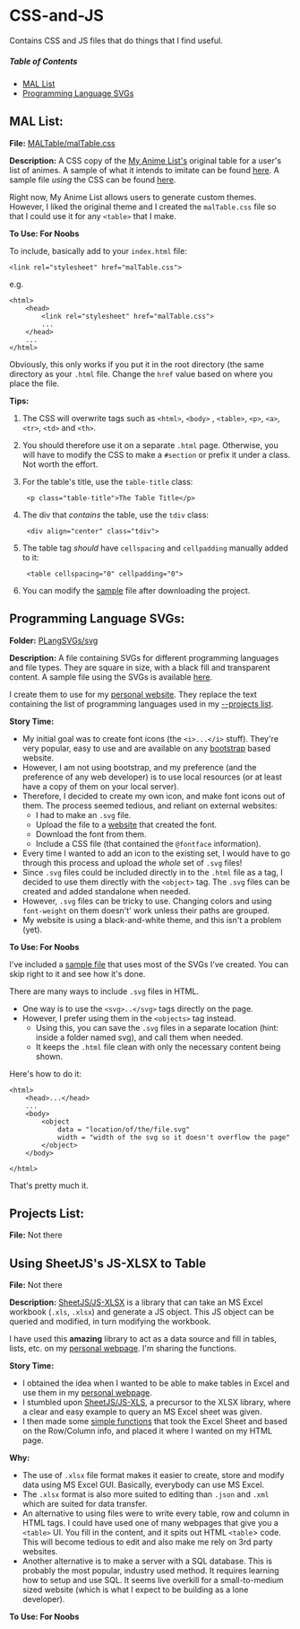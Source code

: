 # CSS-and-JS

Contains CSS and JS files that do things that I find useful.

##### Table of Contents  
* [MAL List](##mal-list)  
* [Programming Language SVGs](##programming-language-svgs)  


## MAL List: 
**File:** [MALTable/malTable.css](MALTable/malTable.css)

**Description:** A CSS copy of the [My Anime List's](http://myanimelist.net/) original table for a user's list of animes. A sample of what it intends to imitate can be found [here](MALTable/MALImage.png). A sample file *using* the CSS can be found [here](MALTable/sample_for_malTable.html).

Right now, My Anime List allows users to generate custom themes. However, I liked the original theme and I created the `malTable.css` file so that I could use it for any `<table>` that I make.

**To Use: For Noobs**

To include, basically add to your `index.html` file: 

	<link rel="stylesheet" href="malTable.css">

e.g.

```
<html>
	<head>
		<link rel="stylesheet" href="malTable.css">
		...
	</head>
	...
</html>

```
Obviously, this only works if you put it in the root directory (the same directory as your `.html` file. Change the `href` value based on where you place the file.

**Tips:** 

1. The CSS will overwrite tags such as `<html>`, `<body>` , `<table>`, `<p>`, `<a>`, `<tr>`, `<td>` and `<th>`. 

2. You should therefore use it on a separate `.html` page. Otherwise, you will have to modify the CSS to make a `#section` or prefix it under a class. Not worth the effort.

3. For the table's title, use the `table-title` class:
	
		<p class="table-title">The Table Title</p>

4. The div that *contains* the table, use the `tdiv` class: 

		<div align="center" class="tdiv">	

5. The table tag *should* have `cellspacing` and `cellpadding` manually added to it: 

		<table cellspacing="0" cellpadding="0">

6. You can modify the [sample](MALTable/sample_for_malTable.html) file after downloading the project.

## Programming Language SVGs: 

**Folder:** [PLangSVGs/svg](PLangSVGs/svg)

**Description:** A file containing SVGs for different programming languages and file types. They are square in size, with a black fill and transparent content. A sample file using the SVGs is available [here](PLangSVGs/sample_for_PLangSVGs.html).

I create them to use for my [personal website](http://kaushikg94.github.io). They replace the text containing the list of programming languages used in my [--projects list](http://kaushikg94.github.io/projects.html). 

**Story Time:**

* My initial goal was to create font icons (the `<i>...</i>` stuff). They're very popular, easy to use and are available on any [bootstrap](http://getbootstrap.com) based website. 
* However, I am not using bootstrap, and my preference (and the preference of any web developer) is to use local resources (or at least have a copy of them on your local server).
* Therefore, I decided to create my own icon, and make font icons out of them. The process seemed tedious, and reliant on external websites: 
	* I had to make an `.svg` file.
	* Upload the file to a [website](https://icomoon.io) that created the font.
	* Download the font from them.
	* Include a CSS file (that contained the `@fontface` information).
* Every time I wanted to add an icon to the existing set, I would have to go through this process and upload the *whole* set of `.svg` files!
* Since `.svg` files could be included directly in to the `.html` file as a tag, I decided to use them directly with the `<object>` tag. The `.svg` files can be created and added standalone when needed.
* However, `.svg` files can be tricky to use. Changing colors and using `font-weight` on them doesn't' work unless their paths are grouped. 
* My website is using a black-and-white theme, and this isn't a problem (yet).

**To Use: For Noobs**

I've included a [sample file](PLangSVGs/sample_for_PLangSVGs.html) that uses most of the SVGs I've created. You can skip right to it and see how it's done.

There are many ways to include `.svg` files in HTML. 

* One way is to use the `<svg>..</svg>` tags directly on the page.
* However, I prefer using them in the `<objects>` tag instead. 
	* Using this, you can save the `.svg` files in a separate location (hint: inside a folder named svg), and call them when needed. 
	* It keeps the `.html` file clean with only the necessary content being shown.  

Here's how to do it: 

```
<html>
    <head>...</head>
    ...
	<body>
		<object
			data = "location/of/the/file.svg"
			width = "width of the svg so it doesn't overflow the page"
		</object>
	</body>

</html>

```
That's pretty much it.


## Projects List: 

**File:** Not there

## Using SheetJS's JS-XLSX to Table

**File:** Not there

**Description:** [SheetJS/JS-XLSX]() is a library that can take an MS Excel workbook (`.xls`, `.xlsx`) and generate a JS object. This JS object can be queried and modified, in turn modifying the workbook. 

I have used this **amazing** library to act as a data source and fill in tables, lists, etc. on my [personal webpage](). I'm sharing the functions.

**Story Time:** 

* I obtained the idea when I wanted to be able to make tables in Excel and use them in my [personal webpage](). 
* I stumbled upon [SheetJS/JS-XLS](), a precursor to the XLSX library, where a clear and easy example to query an MS Excel sheet was given.
* I then made some [simple functions]() that took the Excel Sheet and based on the Row/Column info, and placed it where I wanted on my HTML page.

**Why:**

* The use of `.xlsx` file format makes it easier to create, store and modify data using MS Excel GUI. Basically, everybody can use MS Excel. 
* The `.xlsx` format is also more suited to editing than `.json` and `.xml` which are suited for data transfer.
* An alternative to using files were to write every table, row and column in HTML tags. I could have used one of many webpages that give you a `<table>` UI. You fill in the content, and it spits out HTML `<table`> code. This will become tedious to edit and also make me rely on 3rd party websites. 
* Another alternative is to make a server with a SQL database. This is probably the most popular, industry used method. It requires learning how to setup and use SQL. It seems live overkill for a small-to-medium sized website (which is what I expect to be building as a lone developer).

**To Use: For Noobs**